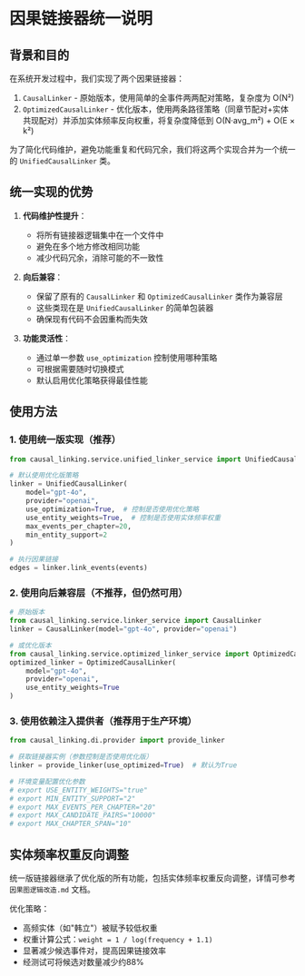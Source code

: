 # 因果链接器统一说明

## 背景和目的

在系统开发过程中，我们实现了两个因果链接器：
1. `CausalLinker` - 原始版本，使用简单的全事件两两配对策略，复杂度为 O(N²)
2. `OptimizedCausalLinker` - 优化版本，使用两条路径策略（同章节配对+实体共现配对）并添加实体频率反向权重，将复杂度降低到 O(N·avg_m²) + O(E × k²)

为了简化代码维护，避免功能重复和代码冗余，我们将这两个实现合并为一个统一的 `UnifiedCausalLinker` 类。

## 统一实现的优势

1. **代码维护性提升**：
   - 将所有链接器逻辑集中在一个文件中
   - 避免在多个地方修改相同功能
   - 减少代码冗余，消除可能的不一致性

2. **向后兼容**：
   - 保留了原有的 `CausalLinker` 和 `OptimizedCausalLinker` 类作为兼容层
   - 这些类现在是 `UnifiedCausalLinker` 的简单包装器
   - 确保现有代码不会因重构而失效

3. **功能灵活性**：
   - 通过单一参数 `use_optimization` 控制使用哪种策略
   - 可根据需要随时切换模式
   - 默认启用优化策略获得最佳性能

## 使用方法

### 1. 使用统一版实现（推荐）

```python
from causal_linking.service.unified_linker_service import UnifiedCausalLinker

# 默认使用优化版策略
linker = UnifiedCausalLinker(
    model="gpt-4o",
    provider="openai",
    use_optimization=True,  # 控制是否使用优化策略
    use_entity_weights=True,  # 控制是否使用实体频率权重
    max_events_per_chapter=20,
    min_entity_support=2
)

# 执行因果链接
edges = linker.link_events(events)
```

### 2. 使用向后兼容层（不推荐，但仍然可用）

```python
# 原始版本
from causal_linking.service.linker_service import CausalLinker
linker = CausalLinker(model="gpt-4o", provider="openai")

# 或优化版本
from causal_linking.service.optimized_linker_service import OptimizedCausalLinker
optimized_linker = OptimizedCausalLinker(
    model="gpt-4o",
    provider="openai",
    use_entity_weights=True
)
```

### 3. 使用依赖注入提供者（推荐用于生产环境）

```python
from causal_linking.di.provider import provide_linker

# 获取链接器实例（参数控制是否使用优化版）
linker = provide_linker(use_optimized=True)  # 默认为True

# 环境变量配置优化参数
# export USE_ENTITY_WEIGHTS="true"
# export MIN_ENTITY_SUPPORT="2"
# export MAX_EVENTS_PER_CHAPTER="20"
# export MAX_CANDIDATE_PAIRS="10000"
# export MAX_CHAPTER_SPAN="10"
```

## 实体频率权重反向调整

统一版链接器继承了优化版的所有功能，包括实体频率权重反向调整，详情可参考 `因果图逻辑改造.md` 文档。

优化策略：
- 高频实体（如"韩立"）被赋予较低权重
- 权重计算公式：`weight = 1 / log(frequency + 1.1)`
- 显著减少候选事件对，提高因果链接效率
- 经测试可将候选对数量减少约88%
